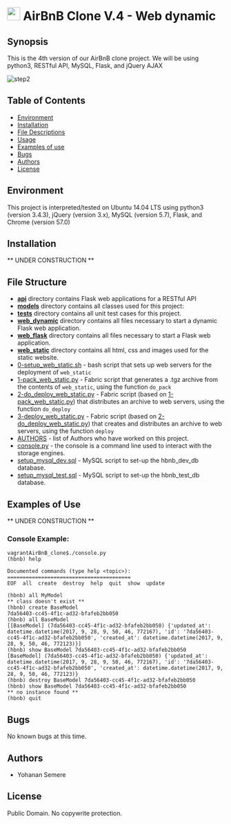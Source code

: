 # <img src="https://intranet.hbtn.io/assets/holberton-logo-default-27055cb2f875eb10bf3b3942e52a24581bc0667695bdc856d4f08b469b678000.png" width="30"> AirBnB Clone V.4 - Web dynamic

## Synopsis
This is the 4th version of our AirBnB clone project. We will be using python3, RESTful API, MySQL, Flask, and jQuery AJAX

<p><img src="https://s3.amazonaws.com/intranet-projects-files/concepts/74/hbnb_step5.png" alt="step2"></p>

## Table of Contents
* [Environment](#environment)
* [Installation](#installation)
* [File Descriptions](#file-descriptions)
* [Usage](#usage)
* [Examples of use](#examples-of-use)
* [Bugs](#bugs)
* [Authors](#authors)
* [License](#license)

## Environment
This project is interpreted/tested on Ubuntu 14.04 LTS using python3 (version 3.4.3), jQuery (version 3.x), MySQL (version 5.7), Flask, and Chrome (version 57.0)

## Installation
** UNDER CONSTRUCTION **

## File Structure
- **[api](api)** directory contains Flask web applications for a RESTful API
- **[models](models)** directory contains all classes used for this project:
- **[tests](tests)** directory contains all unit test cases for this project.
- **[web_dynamic](web_dynamic)** directory contains all files necessary to start a dynamic Flask web application.
- **[web_flask](web_flask)** directory contains all files necessary to start a Flask web application.
- **[web_static](web_static)** directory contains all html, css and images used for the static website.
- [0-setup_web_static.sh](0-setup_web_static.sh) - bash script that sets up web servers for the deployment of `web_static`
- [1-pack_web_static.py](1-pack_web_static.py) - Fabric script that generates a .tgz archive from the contents of `web_static`, using the function `do_pack`
- [2-do_deploy_web_static.py](2-do_deploy_web_static.py) - Fabric script (based on [1-pack_web_static.py](1-pack_web_static.py)) that distributes an archive to web servers, using the function `do_deploy`
- [3-deploy_web_static.py](3-deploy_web_static.py) - Fabric script (based on [2-do_deploy_web_static.py](2-do_deploy_web_static.py)) that creates and distributes an archive to web servers, using the function `deploy`
- [AUTHORS](AUTHORS) - list of Authors who have worked on this project.
- [console.py](console.py) - the console is a command line used to interact with the storage engines. 
- [setup_mysql_dev.sql](setup_mysql_dev.sql) - MySQL script to set-up the hbnb_dev_db database.
- [setup_mysql_test.sql](setup_mysql_test.sql) - MySQL script to set-up the hbnb_test_db database.

## Examples of Use
** UNDER CONSTRUCTION **
### Console Example:
```
vagrantAirBnB_clone$./console.py
(hbnb) help

Documented commands (type help <topic>):
========================================
EOF  all  create  destroy  help  quit  show  update

(hbnb) all MyModel
** class doesn't exist **
(hbnb) create BaseModel
7da56403-cc45-4f1c-ad32-bfafeb2bb050
(hbnb) all BaseModel
[[BaseModel] (7da56403-cc45-4f1c-ad32-bfafeb2bb050) {'updated_at': datetime.datetime(2017, 9, 28, 9, 50, 46, 772167), 'id': '7da56403-cc45-4f1c-ad32-bfafeb2bb050', 'created_at': datetime.datetime(2017, 9, 28, 9, 50, 46, 772123)}]
(hbnb) show BaseModel 7da56403-cc45-4f1c-ad32-bfafeb2bb050
[BaseModel] (7da56403-cc45-4f1c-ad32-bfafeb2bb050) {'updated_at': datetime.datetime(2017, 9, 28, 9, 50, 46, 772167), 'id': '7da56403-cc45-4f1c-ad32-bfafeb2bb050', 'created_at': datetime.datetime(2017, 9, 28, 9, 50, 46, 772123)}
(hbnb) destroy BaseModel 7da56403-cc45-4f1c-ad32-bfafeb2bb050
(hbnb) show BaseModel 7da56403-cc45-4f1c-ad32-bfafeb2bb050
** no instance found **
(hbnb) quit
```

## Bugs
No known bugs at this time.

## Authors

- Yohanan Semere

## License
Public Domain. No copywrite protection.
